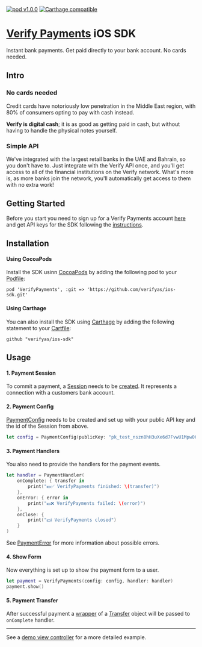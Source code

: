 
[![pod v1.0.0](https://img.shields.io/badge/pod-v1.0.0-blue.svg)](https://cocoapods.org)
[![Carthage compatible](https://img.shields.io/badge/Carthage-Compatible-brightgreen.svg)](https://github.com/Carthage/Carthage)
# [Verify Payments](https://verify.as) iOS SDK
Instant bank payments. Get paid directly to your bank account. No cards needed.
## Intro
### No cards needed
Credit cards have notoriously low penetration in the Middle East region, with 80% of consumers opting to pay with cash instead.

**Verify is digital cash**; it is as good as getting paid in cash, but without having to handle the physical notes yourself.
### Simple API
We've integrated with the largest retail banks in the UAE and Bahrain, so you don't have to. Just integrate with the Verify API once, and you'll get access to all of the financial institutions on the Verify network. What's more is, as more banks join the network, you'll automatically get access to them with no extra work!

## Getting Started
Before you start you need to sign up for a Verify Payments account [here](https://dashboard.verifypayments.com) and get API keys for the SDK following the [instructions](https://docs.verifypayments.com/#api-keys).
## Installation
#### Using CocoaPods
Install the SDK usinn [CocoaPods](https://guides.cocoapods.org/using/getting-started.html) by adding the following pod to your [Podfile](https://guides.cocoapods.org/using/using-cocoapods.html):

	pod 'VerifyPayments', :git => 'https://github.com/verifyas/ios-sdk.git'
#### Using Carthage
You can also install the SDK using [Carthage](https://github.com/Carthage/Carthage#adding-frameworks-to-an-application) by adding the following statement to your [Cartfile](https://github.com/Carthage/Carthage/blob/master/Documentation/Artifacts.md#cartfile):

	github "verifyas/ios-sdk"
## Usage
#### 1. Payment Session
To commit a payment, a [Session](https://docs.verifypayments.com/api/#sessions) needs to be [created](https://docs.verifypayments.com/api/#create-a-session). It represents a connection with a customers bank account.
#### 2. Payment Config
[PaymentConfig](VerifyPayments/VerifyPayments/PaymentConfig.swift) needs to be created and set up with your public API key and the id of the Session from above.
```swift
let config = PaymentConfig(publicKey: "pk_test_nszn8hH3uXe6d7FvwU1MpwO6cmEh1lyO", sessionId: "ses_lgoKDnEo3WvM")
```
#### 3. Payment Handlers
You also need to provide the handlers for the payment events.
```swift
let handler = PaymentHandler(
    onComplete: { transfer in
        print("💵✅ VerifyPayments finished: \(transfer)")
    },
    onError: { error in
        print("💵❌ VerifyPayments failed: \(error)")
    },
    onClose: {
        print("💵ℹ️ VerifyPayments closed")
    }
)
```
See [PaymentError](VerifyPayments/VerifyPayments/PaymentError.swift) for more information about possible errors.
#### 4. Show Form
Now everything is set up to show the payment form to a user.
```swift
let payment = VerifyPayments(config: config, handler: handler)
payment.show()
```
#### 5. Payment Transfer
After successful payment a [wrapper](VerifyPayments/VerifyPayments/PaymentTransfer.swift) of a [Transfer](https://docs.verifypayments.com/api/#transfers) object will be passed to `onComplete` handler.
***
See a [demo view controller](Demo-iOS/Demo-iOS/Classes/ViewController.swift) for a more detailed example.
